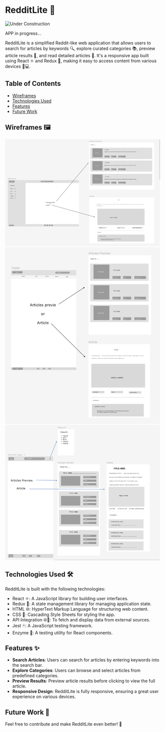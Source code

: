 # RedditLite 📰



![Under Construction](https://www.fg-a.com/under-construction/under-construction-flashing-lights.gif)

APP in progress...

RedditLite is a simplified Reddit-like web application that allows users to search for articles by keywords 🔍, explore curated categories 📚, preview article results 👀, and read detailed articles 📖. It's a responsive app built using React ⚛️ and Redux 🔄, making it easy to access content from various devices 📱💻.

## Table of Contents

- [Wireframes](#wireframes-%EF%B8%8F)
- [Technologies Used](#technologies-used-%EF%B8%8F)
- [Features](#features-)
- [Future Work](#future-work-)

## Wireframes 🖼️

![wireframe desktop](./src/images/wireframe-desktop.png)
![wireframe tablet](./src/images/wireframe-tablet.png)
![wireframe phone](./src/images/wireframe-phone.png)

## Technologies Used 🛠️

RedditLite is built with the following technologies:

- React ⚛️: A JavaScript library for building user interfaces.
- Redux 🔄: A state management library for managing application state.
- HTML 🌐: HyperText Markup Language for structuring web content.
- CSS 🎨: Cascading Style Sheets for styling the app.
- API Integration 🌐📡: To fetch and display data from external sources.
- Jest 🃏: A JavaScript testing framework.
- Enzyme 🧪: A testing utility for React components.

## Features ✨

- **Search Articles**: Users can search for articles by entering keywords into the search bar.
- **Explore Categories**: Users can browse and select articles from predefined categories.
- **Preview Results**: Preview article results before clicking to view the full article.
- **Responsive Design**: RedditLite is fully responsive, ensuring a great user experience on various devices.

## Future Work 🚀



Feel free to contribute and make RedditLite even better! 🌟
